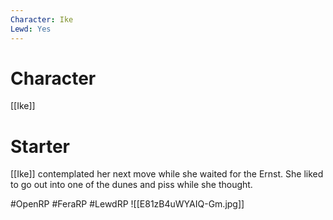 ```yaml
---
Character: Ike
Lewd: Yes
---
```

# Character
[[Ike]]

# Starter
[[Ike]] contemplated her next move while she waited for the Ernst. She liked to go out into one of the dunes and piss while she thought.

#OpenRP #FeraRP #LewdRP
![[E81zB4uWYAIQ-Gm.jpg]]